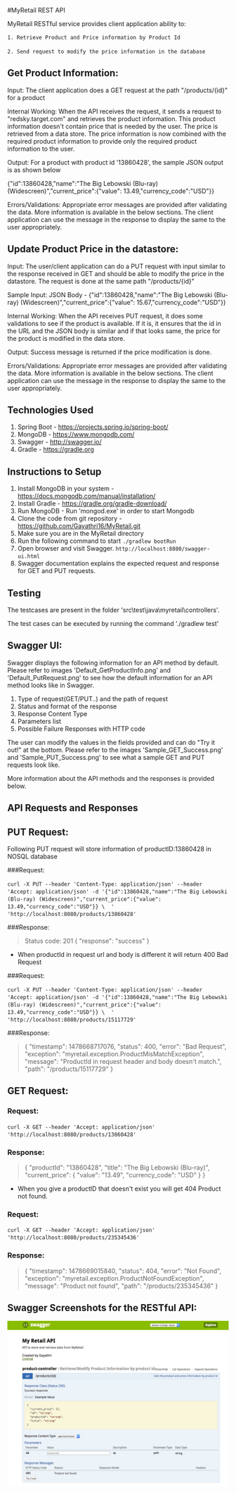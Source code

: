 #MyRetail REST API

MyRetail RESTful service provides client application ability to:

    1. Retrieve Product and Price information by Product Id

    2. Send request to modify the price information in the database

Get Product Information:
-----------------------

Input: The client application does a GET request at the path "/products/{id}" for a product 

Internal Working: When the API receives the request, it sends a request to "redsky.target.com" and retrieves the 
product information. This product information doesn't contain price that is needed by the user. The price is retrieved
from a data store. The price information is now combined with the required product information to provide only the 
required product information to the user.

Output: For a product with product id '13860428', the sample JSON output is as shown below

{"id":13860428,"name":"The Big Lebowski (Blu-ray) (Widescreen)","current_price":{"value": 13.49,"currency_code":"USD"}}

Errors/Validations: Appropriate error messages are provided after validating the data. More information is available in 
the below sections. The client application can use the message in the response to display the same to the user appropriately.


Update Product Price in the datastore:
-------------------------------------

Input: The user/client application can do a PUT request with input similar to the response received in GET and should be able
to modify the price in the datastore. The request is done at the same path "/products/{id}"

Sample Input: JSON Body - {"id":13860428,"name":"The Big Lebowski (Blu-ray) (Widescreen)","current_price":{"value": 15.67,"currency_code":"USD"}}

Internal Working: When the API receives PUT request, it does some validations to see if the product is available. If it is, 
it ensures that the id in the URL and the JSON body is similar and if that looks same, the price for the product is modified 
in the data store.

Output: Success message is returned if the price modification is done.

Errors/Validations: Appropriate error messages are provided after validating the data. More information is available in 
the below sections. The client application can use the message in the response to display the same to the user appropriately.

Technologies Used
-----------------

1. Spring Boot - https://projects.spring.io/spring-boot/
2. MongoDB - https://www.mongodb.com/
3. Swagger - http://swagger.io/
4. Gradle - https://gradle.org

Instructions to Setup
---------------------
1. Install MongoDB in your system - https://docs.mongodb.com/manual/installation/
2. Install Gradle - https://gradle.org/gradle-download/
3. Run MongoDB - Run 'mongod.exe' in order to start Mongodb 
4. Clone the code from git repository - https://github.com/Gayathri16/MyRetail.git
5. Make sure you are in the MyRetail directory
6. Run the following command to start
`./gradlew bootRun`
7. Open browser and visit Swagger.
`http://localhost:8080/swagger-ui.html`
8. Swagger documentation explains the expected request and response for GET and PUT requests.

Testing
-------
The testcases are present in the folder 'src\test\java\myretail\controllers'. 

The test cases can be executed by running the command './gradlew test'

Swagger UI:
----------
Swagger displays the following information for an API method by default. Please refer to images 'Default_GetProductInfo.png'
and 'Default_PutRequest.png' to see how the default information for an API method looks like in Swagger.

  1. Type of request(GET/PUT..) and the path of request
  2. Status and format of the response
  3. Response Content Type
  4. Parameters list
  5. Possible Failure Responses with HTTP code

The user can modify the values in the fields provided and can do "Try it out!" at the bottom. Please refer to the images 
'Sample_GET_Success.png' and 'Sample_PUT_Success.png' to see what a sample GET and PUT requests look like.

More information about the API methods and the responses is provided below.

API Requests and Responses
--------------------------
## PUT Request:

Following PUT request will store information of productID:13860428 in NOSQL database

###Request:

`curl -X PUT --header 'Content-Type: application/json' --header 'Accept: application/json' -d '{"id":13860428,"name":"The Big Lebowski (Blu-ray) (Widescreen)","current_price":{"value": 13.49,"currency_code":"USD"}} \ 
  ' 'http://localhost:8080/products/13860428'`
  
###Response:

>Status code: 201
>{
>   "response": "success"
>}
 
* When productId in request url and body is different it will return 400 Bad Request

###Request:

`curl -X PUT --header 'Content-Type: application/json' --header 'Accept: application/json' -d '{"id":13860428,"name":"The Big Lebowski (Blu-ray) (Widescreen)","current_price":{"value": 13.49,"currency_code":"USD"}} \ 
  ' 'http://localhost:8080/products/15117729'`
  
###Response:

>{
>   "timestamp": 1478668717076,
>   "status": 400,
>   "error": "Bad Request",
>   "exception": "myretail.exception.ProductMisMatchException",
>   "message": "ProductId in request header and body doesn't match.",
>   "path": "/products/15117729"
>}
 
## GET Request:
 
### Request:
 
 `curl -X GET --header 'Accept: application/json' 'http://localhost:8080/products/13860428'`
 
 ### Response:
 
 >{
 >  "productId": "13860428",
 >  "title": "The Big Lebowski (Blu-ray)",
 >  "current_price": {
 >    "value": "13.49",
 >    "currency_code": "USD"
 >  }
 >}
 
 * When you give a productID that doesn't exist you will get 404 Product not found.
 
 ### Request:
 
 `curl -X GET --header 'Accept: application/json' 'http://localhost:8080/products/235345436'`
 
 ### Response:
 
 >{
   >"timestamp": 1478669015840,
   >"status": 404,
   >"error": "Not Found",
   >"exception": "myretail.exception.ProductNotFoundException",
   >"message": "Product not found",
   >"path": "/products/235345436"
 >}
 
 Swagger Screenshots for the RESTful API:
 ---------------------------------------

 ![Alt text](/Default_GetProductInfo.png?raw=true "Default GET Information")